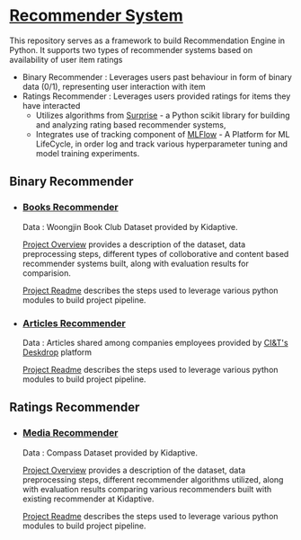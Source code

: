 # [Recommender System](documentation/about_recommenders.md)

This repository serves as a framework to build Recommendation Engine in Python.
It supports two types of recommender systems based on availability of user item ratings
* Binary  Recommender : Leverages users past behaviour in form of binary data (0/1), representing user interaction with item
* Ratings Recommender : Leverages users provided ratings for items they have interacted
    * Utilizes algorithms from [Surprise](http://surpriselib.com/) - a Python scikit library for building and analyzing rating based recommender systems,
    * Integrates use of tracking component of [MLFlow](https://mlflow.org/) - A Platform for ML LifeCycle, in order log and track various hyperparameter tuning and model training experiments.

## Binary Recommender

- ### [Books Recommender](https://github.com/raviraju/recommender_system/blob/master/binary_recommender/books_recommender)

    Data : Woongjin Book Club Dataset provided by Kidaptive.

    [Project Overview](https://github.com/raviraju/recommender_system/blob/master/binary_recommender/books_recommender/Recommender%20Woongjin%20.pdf)
    provides a description of the dataset, data preprocessing steps, different types of colloborative and content based recommender systems built,
    along with evaluation results for comparision.

    [Project Readme](https://github.com/raviraju/recommender_system/blob/master/binary_recommender/books_recommender/readme.md) describes
    the steps used to leverage various python modules to build project pipeline.

- ### [Articles Recommender](https://github.com/raviraju/recommender_system/blob/master/binary_recommender/articles_recommender)

    Data : Articles shared among companies employees provided by [CI&T's](https://us.ciandt.com/) [Deskdrop](https://deskdrop.co/) platform

    [Project Readme](https://github.com/raviraju/recommender_system/blob/master/binary_recommender/articles_recommender/readme.md) describes
    the steps used to leverage various python modules to build project pipeline.

## Ratings Recommender

- ### [Media Recommender](https://github.com/raviraju/recommender_system/tree/master/ratings_recommender)

    Data : Compass Dataset provided by Kidaptive. 

    [Project Overview](https://github.com/raviraju/recommender_system/blob/master/ratings_recommender/Compass_Recommender.pdf)
provides a description of the dataset, data preprocessing steps, different recommender algorithms utilized,
along with evaluation results comparing various recommenders built with existing recommender at Kidaptive.

    [Project Readme](https://github.com/raviraju/recommender_system/blob/master/ratings_recommender/readme.md) describes
the steps used to leverage various python modules to build project pipeline.
